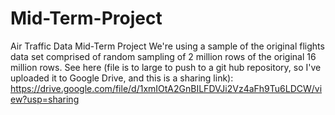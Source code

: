 # Mid-Term-Project
Air Traffic Data Mid-Term Project
We're using a sample of the original flights data set comprised of random sampling of 2 million rows of the original 16 million rows.
See here (file is to large to push to a git hub repository, so I've uploaded it to Google Drive, and this is a sharing link):
https://drive.google.com/file/d/1xmIOtA2GnBILFDVJi2Vz4aFh9Tu6LDCW/view?usp=sharing
